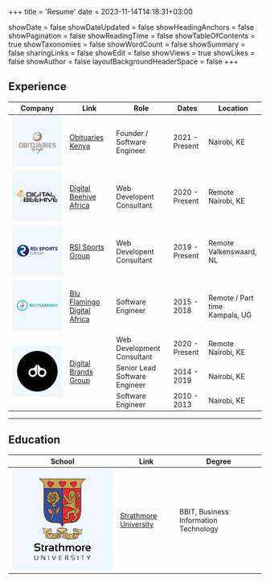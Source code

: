 +++
title = 'Resume'
date = 2023-11-14T14:18:31+03:00

showDate = false
showDateUpdated = false
showHeadingAnchors = false
showPagination = false
showReadingTime = false
showTableOfContents = true
showTaxonomies = false
showWordCount = false
showSummary = false
sharingLinks = false
showEdit = false
showViews = true
showLikes = false
showAuthor = false
layoutBackgroundHeaderSpace = false
+++

## Experience

<table>
    <thead>
        <tr>
            <th>Company</th>
            <th>Link</th>
            <th>Role</th>
            <th>Dates</th>
            <th>Location</th>
        </tr>
    </thead>
    <tbody>
        <tr>
            <td><img class="customEntitityLogo" src="obituaries-kenya.png"/></td>
            <td><a href="https://obituarieskenya.co.ke" target="_blank">Obituaries Kenya</a></td>
            <td>Founder / Software Engineer</td>
            <td>2021 - Present</td>
            <td>Nairobi, KE</td>
        </tr>
        <tr>
            <td><img class="customEntitityLogo" src="dbh.png"/></td>
            <td><a href="https://www.digitalbeehive.net/" target="_blank">Digital Beehive Africa</a></td>
            <td>Web Developent Consultant</td>
            <td>2020 - Present</td>
            <td>Remote </br> Nairobi, KE</td>
        </tr>
        <tr>
            <td><img class="customEntitityLogo" src="rsi.png"/></td>
            <td><a href="https://www.rsisportsgroup.com/" target="_blank">RSI Sports Group</a></td>
            <td>Web Developent Consultant</td>
            <td>2019 - Present</td>
            <td>Remote </br> Valkenswaard, NL</td>
        </tr>
        <tr>
            <td><img class="customEntitityLogo" src="bf.png"/></td>
            <td><a href="http://www.bluflamingo.digital/" target="_blank">Blu Flamingo Digital Africa</a></td>
            <td>Software Engineer</td>
            <td>2015 - 2018</td>
            <td>Remote / Part time </br> Kampala, UG</td>
        </tr>
        <tr>
            <td rowspan=4><img class="customEntitityLogo" src="db.png"/></td>
            <td rowspan=4><a href="https://digitalbrands.africa/" target="_blank">Digital Brands Group</a></td>
        </tr>
        <tr>
            <td>Web Development Consultant</td>
            <td>2020 - Present</td>
            <td>Remote </br> Nairobi, KE</td>
        </tr>
        <tr>
            <td>Senior Lead Software Engineer</td>
            <td>2014 - 2019</td>
             <td>Nairobi, KE</td>
        </tr>
        <tr>
            <td>Software Engineer</td>
            <td>2010 - 2013</td>
            <td>Nairobi, KE</td>
        </tr>
    </tbody>
</table>

---

## Education

<table>
    <thead>
        <tr>
            <th>School</th>
            <th>Link</th>
            <th>Degree</th> 
        </tr>
    </thead>
    <tbody> 
        <tr>
            <td><img class="customEntitityLogo" src="strathmore.png"/></td>
            <td><a href="https://strathmore.edu/" target="_blank">Strathmore University</a></td>
            <td>BBIT, Business Information Technology</td> 
        </tr> 
    </tbody>
</table>
